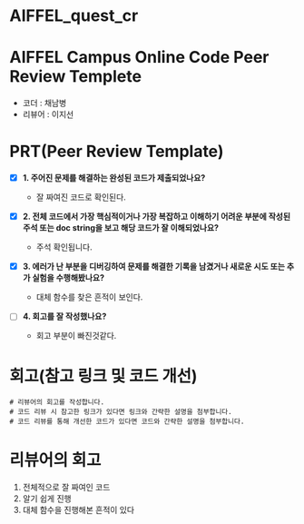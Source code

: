 # AIFFEL_quest_cr
# AIFFEL Campus Online Code Peer Review Templete
- 코더 : 채남병
- 리뷰어 : 이지선


# PRT(Peer Review Template)
- [x]  **1. 주어진 문제를 해결하는 완성된 코드가 제출되었나요?**
    - 잘 짜여진 코드로 확인된다.
                
    
- [x]  **2. 전체 코드에서 가장 핵심적이거나 가장 복잡하고 이해하기 어려운 부분에 작성된 
주석 또는 doc string을 보고 해당 코드가 잘 이해되었나요?**
    - 주석 확인됩니다.
        
- [x]  **3. 에러가 난 부분을 디버깅하여 문제를 해결한 기록을 남겼거나
새로운 시도 또는 추가 실험을 수행해봤나요?**
    - 대체 함수를 찾은 흔적이 보인다.  
        
- [ ]  **4. 회고를 잘 작성했나요?**
    - 회고 부분이 빠진것같다.



# 회고(참고 링크 및 코드 개선)
```
# 리뷰어의 회고를 작성합니다.
# 코드 리뷰 시 참고한 링크가 있다면 링크와 간략한 설명을 첨부합니다.
# 코드 리뷰를 통해 개선한 코드가 있다면 코드와 간략한 설명을 첨부합니다.
```

# 리뷰어의 회고
1. 전체적으로 잘 짜여인 코드
2. 알기 쉽게 진행
3. 대체 함수을 진행해본 흔적이 있다

```
